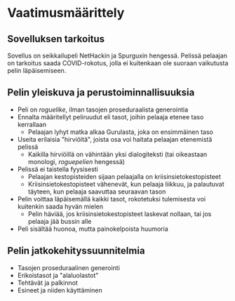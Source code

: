 # Vaatimusmäärittely

## Sovelluksen tarkoitus
Sovellus on seikkailupeli NetHackin ja Spurguxin hengessä. Pelissä pelaajan on tarkoitus saada COVID-rokotus, jolla ei kuitenkaan ole suoraan vaikutusta pelin läpäisemiseen.

## Pelin yleiskuva ja perustoiminnallisuuksia
- Peli on *roguelike*, ilman tasojen proseduraalista generointia
- Ennalta määritellyt peliruudut eli tasot, joihin pelaaja etenee taso kerrallaan
   - Pelaajan lyhyt matka alkaa Gurulasta, joka on ensimmäinen taso
- Useita erilaisia "hirviöitä", joista osa voi haitata pelaajan etenemistä pelissä
   - Kaikilla hirviöillä on vähintään yksi dialogiteksti (tai oikeastaan monologi, *roguepelien* hengessä)
- Pelissä ei taistella fyysisesti 
   - Pelaajan kestopisteiden sijaan pelaajalla on kriisinsietokestopisteet
   - Kriisinsietokestopisteet vähenevät, kun pelaaja liikkuu, ja palautuvat täyteen, kun pelaaja saavuttaa seuraavan tason
- Pelin voittaa läpäisemällä kaikki tasot, rokotetuksi tulemisesta voi kuitenkin saada hyvän mielen
   - Pelin häviää, jos kriisinsietokestopisteet laskevat nollaan, tai jos pelaaja jää bussin alle
- Peli sisältää huonoa, mutta painokelpoista huumoria

## Pelin jatkokehityssuunnitelmia
- Tasojen proseduraalinen generointi
- Erikoistasot ja "alaluolastot"
- Tehtävät ja palkinnot
- Esineet ja niiden käyttäminen
